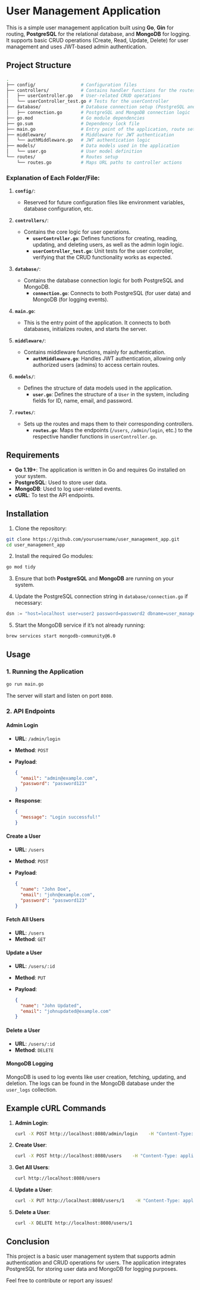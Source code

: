 
# User Management Application

This is a simple user management application built using **Go**, **Gin** for routing, **PostgreSQL** for the relational database, and **MongoDB** for logging. It supports basic CRUD operations (Create, Read, Update, Delete) for user management and uses JWT-based admin authentication.

## Project Structure

```bash
.
├── config/                 # Configuration files
├── controllers/            # Contains handler functions for the routes (CRUD operations)
│   ├── userController.go   # User-related CRUD operations
│   └── userController_test.go # Tests for the userController
├── database/               # Database connection setup (PostgreSQL and MongoDB)
│   ├── connection.go       # PostgreSQL and MongoDB connection logic
├── go.mod                  # Go module dependencies
├── go.sum                  # Dependency lock file
├── main.go                 # Entry point of the application, route setup
├── middleware/             # Middleware for JWT authentication
│   └── authMiddleware.go   # JWT authentication logic
├── models/                 # Data models used in the application
│   └── user.go             # User model definition
└── routes/                 # Routes setup
    └── routes.go           # Maps URL paths to controller actions
```

### Explanation of Each Folder/File:

1. **`config/`**: 
   - Reserved for future configuration files like environment variables, database configuration, etc.

2. **`controllers/`**: 
   - Contains the core logic for user operations.
     - **`userController.go`**: Defines functions for creating, reading, updating, and deleting users, as well as the admin login logic.
     - **`userController_test.go`**: Unit tests for the user controller, verifying that the CRUD functionality works as expected.

3. **`database/`**: 
   - Contains the database connection logic for both PostgreSQL and MongoDB.
     - **`connection.go`**: Connects to both PostgreSQL (for user data) and MongoDB (for logging events).

4. **`main.go`**: 
   - This is the entry point of the application. It connects to both databases, initializes routes, and starts the server.

5. **`middleware/`**: 
   - Contains middleware functions, mainly for authentication.
     - **`authMiddleware.go`**: Handles JWT authentication, allowing only authorized users (admins) to access certain routes.

6. **`models/`**: 
   - Defines the structure of data models used in the application.
     - **`user.go`**: Defines the structure of a `User` in the system, including fields for ID, name, email, and password.

7. **`routes/`**: 
   - Sets up the routes and maps them to their corresponding controllers.
     - **`routes.go`**: Maps the endpoints (`/users`, `/admin/login`, etc.) to the respective handler functions in `userController.go`.

## Requirements

- **Go 1.19+**: The application is written in Go and requires Go installed on your system.
- **PostgreSQL**: Used to store user data.
- **MongoDB**: Used to log user-related events.
- **cURL**: To test the API endpoints.

## Installation

1. Clone the repository:

```bash
git clone https://github.com/yourusername/user_management_app.git
cd user_management_app
```

2. Install the required Go modules:

```bash
go mod tidy
```

3. Ensure that both **PostgreSQL** and **MongoDB** are running on your system.

4. Update the PostgreSQL connection string in `database/connection.go` if necessary:

```go
dsn := "host=localhost user=user2 password=password2 dbname=user_management port=5432 sslmode=disable"
```

5. Start the MongoDB service if it’s not already running:

```bash
brew services start mongodb-community@6.0
```

## Usage

### 1. Running the Application

```bash
go run main.go
```

The server will start and listen on port `8080`.

### 2. API Endpoints

#### Admin Login

- **URL**: `/admin/login`
- **Method**: `POST`
- **Payload**:

  ```json
  {
    "email": "admin@example.com",
    "password": "password123"
  }
  ```

- **Response**:
  ```json
  {
    "message": "Login successful!"
  }
  ```

#### Create a User

- **URL**: `/users`
- **Method**: `POST`
- **Payload**:

  ```json
  {
    "name": "John Doe",
    "email": "john@example.com",
    "password": "password123"
  }
  ```

#### Fetch All Users

- **URL**: `/users`
- **Method**: `GET`

#### Update a User

- **URL**: `/users/:id`
- **Method**: `PUT`
- **Payload**:

  ```json
  {
    "name": "John Updated",
    "email": "johnupdated@example.com"
  }
  ```

#### Delete a User

- **URL**: `/users/:id`
- **Method**: `DELETE`

#### MongoDB Logging

MongoDB is used to log events like user creation, fetching, updating, and deletion. The logs can be found in the MongoDB database under the `user_logs` collection.

## Example cURL Commands

1. **Admin Login**:

   ```bash
   curl -X POST http://localhost:8080/admin/login    -H "Content-Type: application/json"    -d '{"email": "admin@example.com", "password": "password123"}'
   ```

2. **Create User**:

   ```bash
   curl -X POST http://localhost:8080/users    -H "Content-Type: application/json"    -d '{"name": "John Doe", "email": "john@example.com", "password": "password123"}'
   ```

3. **Get All Users**:

   ```bash
   curl http://localhost:8080/users
   ```

4. **Update a User**:

   ```bash
   curl -X PUT http://localhost:8080/users/1    -H "Content-Type: application/json"    -d '{"name": "Shilpa Updated", "email": "shilpa_updated@example.com"}'
   ```

5. **Delete a User**:

   ```bash
   curl -X DELETE http://localhost:8080/users/1
   ```

## Conclusion

This project is a basic user management system that supports admin authentication and CRUD operations for users. The application integrates PostgreSQL for storing user data and MongoDB for logging purposes.

Feel free to contribute or report any issues!
